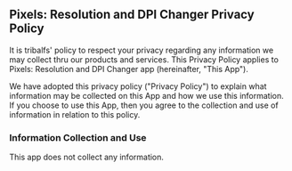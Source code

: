 ## Pixels: Resolution and DPI Changer Privacy Policy

It is tribalfs' policy to respect your privacy regarding any information we may collect  thru our products and services.   This Privacy Policy applies to Pixels: Resolution and DPI Changer app (hereinafter,  "This  App").  

We have adopted this privacy policy ("Privacy Policy") to explain what information may be collected on this App and how we use this information.   If you choose to use this App, then you agree to the collection and use of information in relation to this policy. 


### Information Collection and Use

This app does not collect any information.
